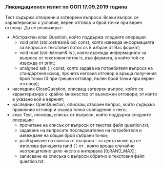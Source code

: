 ### Ликвидационен изпит по ООП 17.09.2019 година
Тест съдържа отворени и азтворени въпроси. Всеки въпрос се характеризира с условие, верен отговор и брой точки при верен отговор. Да се реализират:
- Абстрактен клас Question, който поддържа следните операции:
    - void print (std::ostream& os) const, която извежда информацията за въпроса в текстовия поток os в избран от Вас формат;
    - void read (std::istream& is ), която въвежда информацията за въпроса от текстовия поток is, във формата, в който той се извежда от print;
    - unsigned ask ( ) const, която задава на потребителя въпроса на стандартния изход, прочита неговия отговор и връща получения брой точки (0 при грешен отговор, пълен брой точки при верен отговор);
- наследник CloseQuestion, описващ затворен въпрос, който се характеризира с крайно множество от възможни отговори, от които е указано кой е верният;
- наследник OpenQuestion, описващ отворен въпрос, който съдържа правилния отговор и очаква точно съвпадение с него;
- клас Test, описващ списък от въпроси, който поддържа следните операции:
    - прочитане на списък от въпроси от текстов файл question.txt;
    - задаване на въпросите последователно на потребителя и извеждане на общия брой събрани точки;
    - разбъркване на списък от въпроси - за целта може да се използва функцията rand ( ) от <cstdlib>, която връща случайно неотрицателно цяло число в интервала [0;RAND_MAX];
    - записване на списъка с въпроси обратно в текстовия файл question.txt.
    
